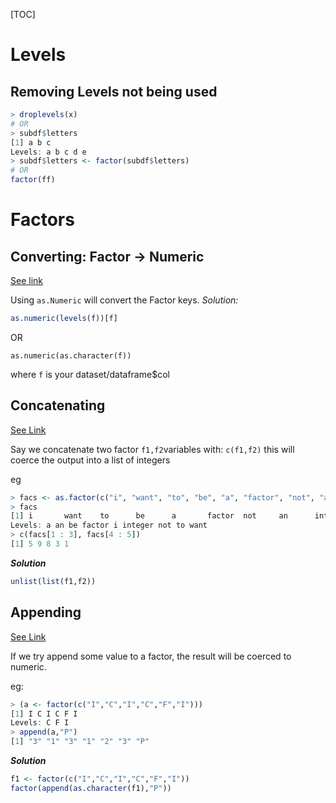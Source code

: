 [TOC]

# Levels

## Removing Levels not being used

```R
> droplevels(x)
# OR
> subdf$letters
[1] a b c
Levels: a b c d e
> subdf$letters <- factor(subdf$letters)
# OR 
factor(ff) 
```
# Factors

## Converting: Factor -> Numeric

[See link](https://stackoverflow.com/questions/3418128/how-to-convert-a-factor-to-an-integer-numeric-without-a-loss-of-information)

Using `as.Numeric` will convert the Factor keys. *Solution:*

```R
as.numeric(levels(f))[f]
```

OR

```
as.numeric(as.character(f))
```

where `f` is your dataset/dataframe$col

## Concatenating

[See Link](https://stackoverflow.com/questions/3443576/how-to-concatenate-factors-without-them-being-converted-to-integer-level)

Say we concatenate two factor `f1,f2`variables with: `c(f1,f2)` this will coerce the output into a list of integers

eg

```R
> facs <- as.factor(c("i", "want", "to", "be", "a", "factor", "not", "an", "integer"))
> facs
[1] i       want    to      be      a       factor  not     an      integer
Levels: a an be factor i integer not to want
> c(facs[1 : 3], facs[4 : 5])
[1] 5 9 8 3 1
```

***Solution***

```R
unlist(list(f1,f2))
```

## Appending 

[See Link](https://stat.ethz.ch/pipermail/r-help/2008-March/157244.html)

If we try append some value to a factor, the result will be coerced to numeric. 

eg: 

```R
> (a <- factor(c("I","C","I","C","F","I")))
[1] I C I C F I
Levels: C F I
> append(a,"P")
[1] "3" "1" "3" "1" "2" "3" "P"
```

***Solution***

```R
f1 <- factor(c("I","C","I","C","F","I"))
factor(append(as.character(f1),"P"))
```